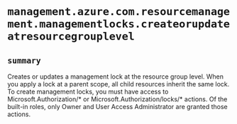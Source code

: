 # `management.azure.com.resourcemanagement.managementlocks.createorupdateatresourcegrouplevel`

## `summary`
Creates or updates a management lock at the resource group level. When you apply a lock at a parent scope, all child resources inherit the same lock. To create management locks, you must have access to Microsoft.Authorization/* or Microsoft.Authorization/locks/* actions. Of the built-in roles, only Owner and User Access Administrator are granted those actions.


